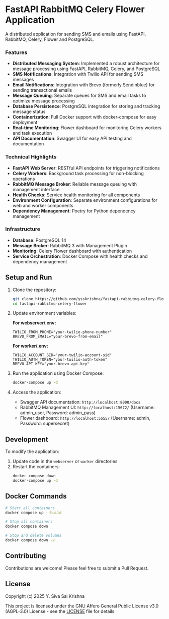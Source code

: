 # FastAPI RabbitMQ Celery Flower Application

A distributed application for sending SMS and emails using FastAPI, RabbitMQ, Celery, Flower and PostgreSQL.

### Features
- **Distributed Messaging System**: Implemented a robust architecture for message processing using FastAPI, RabbitMQ, Celery, and PostgreSQL
- **SMS Notifications**: Integration with Twilio API for sending SMS messages
- **Email Notifications**: Integration with Brevo (formerly Sendinblue) for sending transactional emails
- **Message Queuing**: Separate queues for SMS and email tasks to optimize message processing
- **Database Persistence**: PostgreSQL integration for storing and tracking message status
- **Containerization**: Full Docker support with docker-compose for easy deployment
- **Real-time Monitoring**: Flower dashboard for monitoring Celery workers and task execution
- **API Documentation**: Swagger UI for easy API testing and documentation

### Technical Highlights
- **FastAPI Web Server**: RESTful API endpoints for triggering notifications
- **Celery Workers**: Background task processing for non-blocking operations
- **RabbitMQ Message Broker**: Reliable message queuing with management interface
- **Health Checks**: Service health monitoring for all components
- **Environment Configuration**: Separate environment configurations for web and worker components
- **Dependency Management**: Poetry for Python dependency management

### Infrastructure
- **Database**: PostgreSQL 14
- **Message Broker**: RabbitMQ 3 with Management Plugin
- **Monitoring**: Celery Flower dashboard with authentication
- **Service Orchestration**: Docker Compose with health checks and dependency management 

## Setup and Run

1. Clone the repository:
   ```bash
   git clone https://github.com/ysskrishna/fastapi-rabbitmq-celery-flower
   cd fastapi-rabbitmq-celery-flower
   ```

2. Update environment variables:

   **For webserver/.env:**
   ```
   TWILIO_FROM_PHONE="your-twilio-phone-number"
   BREVO_FROM_EMAIL="your-brevo-from-email" 
   ```

   **For worker/.env:**
   ```
   TWILIO_ACCOUNT_SID="your-twilio-account-sid"
   TWILIO_AUTH_TOKEN="your-twilio-auth-token"
   BREVO_API_KEY="your-brevo-api-key"
   ```

3. Run the application using Docker Compose:
   ```bash
   docker-compose up -d
   ```

4. Access the application:
   - Swagger API documentation: `http://localhost:8000/docs`
   - RabbitMQ Management UI: `http://localhost:15672/` (Username: admin_user, Password: admin_pass)
   - Flower dashboard: `http://localhost:5555/` (Username: admin, Password: supersecret)

## Development

To modify the application:

1. Update code in the `webserver` or `worker` directories
2. Restart the containers:
   ```bash
   docker-compose down
   docker-compose up -d
   ```

## Docker Commands

```bash
# Start all containers
docker compose up --build

# Stop all containers
docker compose down

# Stop and delete volumes
docker compose down -v
```


## Contributing

Contributions are welcome! Please feel free to submit a Pull Request.

## License

Copyright (c) 2025 Y. Siva Sai Krishna

This project is licensed under the GNU Affero General Public License v3.0 (AGPL-3.0) License - see the [LICENSE](LICENSE) file for details.